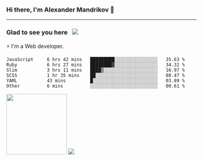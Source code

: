 ### Hi there, I'm Alexander Mandrikov 👋

- - -

### Glad to see you here &nbsp; ![](https://komarev.com/ghpvc/?username=nunsez&color=blue&label=visitors)

⚡ I'm a Web developer.

<!--✨ My GitHub <a href="https://nunsez.github.io/" target="_blank">resume link</a>-->

<!--
**nunsez/nunsez** is a ✨ _special_ ✨ repository because its `README.md` (this file) appears on your GitHub profile.

Here are some ideas to get you started:

- 🔭 I’m currently working on ...
- 🌱 I’m currently learning ...
- 👯 I’m looking to collaborate on ...
- 🤔 I’m looking for help with ...
- 💬 Ask me about ...
- 📫 How to reach me: ...
- 😄 Pronouns: ...
- ⚡ Fun fact: ...
-->


<!--START_SECTION:waka-->

```text
JavaScript     6 hrs 42 mins   █████████░░░░░░░░░░░░░░░░   35.63 %
Ruby           6 hrs 27 mins   ████████▓░░░░░░░░░░░░░░░░   34.32 %
Slim           3 hrs 11 mins   ████▒░░░░░░░░░░░░░░░░░░░░   16.97 %
SCSS           1 hr 35 mins    ██░░░░░░░░░░░░░░░░░░░░░░░   08.47 %
YAML           43 mins         █░░░░░░░░░░░░░░░░░░░░░░░░   03.89 %
Other          6 mins          ░░░░░░░░░░░░░░░░░░░░░░░░░   00.61 %
```

<!--END_SECTION:waka-->

<span>
<img height="160em" src="https://github-readme-stats.vercel.app/api?username=nunsez&show_icons=true&count_private=true&hide_border=true&hide=issues" />
<img src="https://github-readme-stats.vercel.app/api/top-langs/?username=nunsez&layout=compact&hide_border=true" />
</span>

<!--
[![willianrod's wakatime stats](https://github-readme-stats.vercel.app/api/wakatime?username=nunsez&hide_border=true)](https://github.com/anuraghazra/github-readme-stats)
-->
